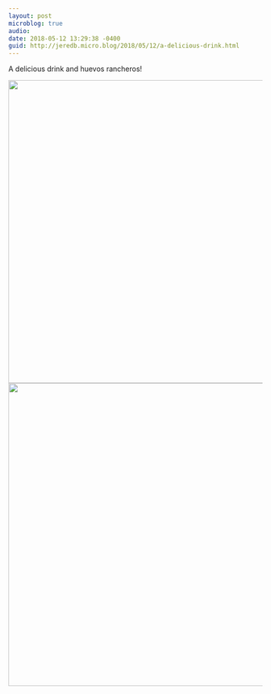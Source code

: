 ```yaml
---
layout: post
microblog: true
audio: 
date: 2018-05-12 13:29:38 -0400
guid: http://jeredb.micro.blog/2018/05/12/a-delicious-drink.html
---
```

A delicious drink and huevos rancheros!

<img src="http://micro.jeredb.com/uploads/2018/df3782d583.jpg" width="600" height="600" /><img src="http://micro.jeredb.com/uploads/2018/aa3e125742.jpg" width="600" height="600" />
